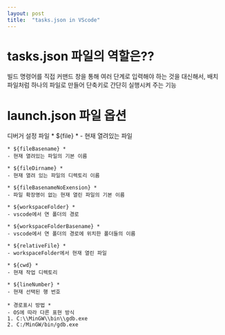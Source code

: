 ```yaml
---
layout: post
title:  "tasks.json in VScode"
---
```


# tasks.json 파일의 역할은?? 

빌드 명령어를 직접 커맨드 창을 통해 여러 단계로 입력해야 하는 것을 대신해서, 배치 파일처럼 하나의 파일로 만들어 단축키로 간단히 실행시켜 주는 기능

# launch.json 파일 옵션
디버거 설정 파일
    * ${file} *
    - 현재 열려있는 파일
    
    * ${fileBasename} *
    - 현재 열려있는 파일의 기본 이름

    * ${fileDirname} *
    - 현재 열려 있는 파일의 디렉토리 이름

    * ${fileBasenameNoExension} *
    - 파일 확장명이 없는 현재 열린 파일의 기본 이름

    * ${workspaceFolder} *
    - vscode에서 연 폴더의 경로

    * ${workspaceFolderBasename} *
    - vscode에서 연 폴더의 경로에 위치한 폴더들의 이름

    * ${relativeFile} *
    - workspaceFolder에서 현재 열린 파일

    * ${cwd} *
    - 현재 작업 디렉토리

    * ${lineNumber} *
    - 현재 선택된 행 번호

    * 경로표시 방법 *
    - OS에 따라 다른 표현 방식
    1. C:\\MinGW\\bin\\gdb.exe
    2. C:/MinGW/bin/gdb.exe
